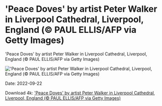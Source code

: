 # 'Peace Doves' by artist Peter Walker in Liverpool Cathedral, Liverpool, England (© PAUL ELLIS/AFP via Getty Images)

'Peace Doves' by artist Peter Walker in Liverpool Cathedral, Liverpool, England (© PAUL ELLIS/AFP via Getty Images)

!['Peace Doves' by artist Peter Walker in Liverpool Cathedral, Liverpool, England (© PAUL ELLIS/AFP via Getty Images)](https://bing.com/th?id=OHR.PWPeaceDoves_EN-US7797522376_UHD.jpg&w=1024&h=576)

Date: 2022-09-22

Download 4k: ['Peace Doves' by artist Peter Walker in Liverpool Cathedral, Liverpool, England (© PAUL ELLIS/AFP via Getty Images)](https://bing.com/th?id=OHR.PWPeaceDoves_EN-US7797522376_UHD.jpg)

